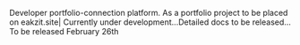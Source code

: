 Developer portfolio-connection platform. As a portfolio project to be placed on eakzit.site|
Currently under development...Detailed docs to be released...
To be released February 26th
